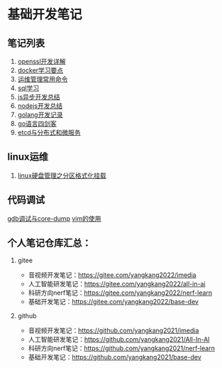 # 基础开发笔记

## 笔记列表
1. [openssl开发详解](openssl.md)
2. [docker学习要点](docker.md)
3. [运维管理常用命令]()
4. [sql学习](sql.md)
3. [js异步开发总结](js_async.md)
4. [nodejs开发总结](nodejs.md)
5. [golang开发记录](golang.md)
5. [go语言四剑客](go语言四剑客.md)
6. [etcd与分布式和微服务](etcd.md)

## linux运维
1. [linux硬盘管理之分区格式化挂载](linux硬盘管理之分区格式化挂载.md)

## 代码调试
[gdb调试与core-dump](gdb调试与core-dump.md)
[vim的使用](vim.md)

## 个人笔记仓库汇总：
1. gitee
   - 音视频开发笔记：https://gitee.com/yangkang2022/imedia
   - 人工智能研发笔记：https://gitee.com/yangkang2022/all-in-ai
   - 科研方向nerf笔记：https://gitee.com/yangkang2022/nerf-learn
   - 基础开发笔记：https://gitee.com/yangkang2022/base-dev

2. github
   - 音视频开发笔记：https://github.com/yangkang2021/imedia
   - 人工智能研发笔记：https://github.com/yangkang2021/All-In-AI
   - 科研方向nerf笔记：https://github.com/yangkang2021/nerf-learn
   - 基础开发笔记：https://github.com/yangkang2021/base-dev